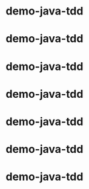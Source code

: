 # demo-java-tdd
# demo-java-tdd
# demo-java-tdd
# demo-java-tdd
# demo-java-tdd
# demo-java-tdd
# demo-java-tdd
